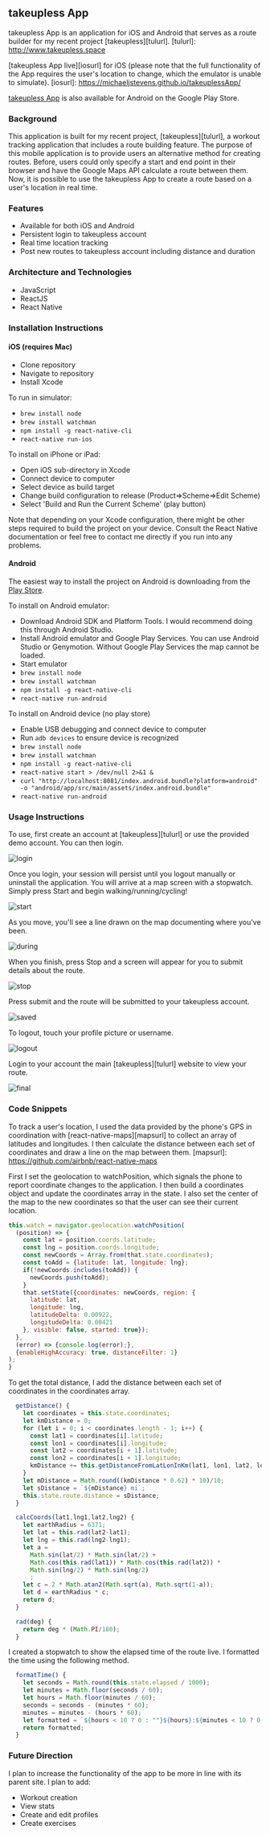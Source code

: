 ## takeupless App

takeupless App is an application for iOS and Android that serves as a route builder for my recent project [takeupless][tulurl].
[tulurl]: http://www.takeupless.space

[takeupless App live][iosurl] for iOS (please note that the full functionality of the App requires the user's location to change, which the emulator is unable to simulate).
[iosurl]: https://michaeljstevens.github.io/takeuplessApp/

[takeupless App][playurl] is also available for Android on the Google Play Store.

[playurl]: https://play.google.com/store/apps/details?id=com.takeuplessapp


### Background

This application is built for my recent project, [takeupless][tulurl], a workout tracking application that includes a route building feature. The purpose of this mobile application is to provide users an alternative method for creating routes. Before, users could only specify a start and end point in their browser and have the Google Maps API calculate a route between them. Now, it is possible to use the takeupless App to create a route based on a user's location in real time.


### Features

- Available for both iOS and Android
- Persistent login to takeupless account
- Real time location tracking
- Post new routes to takeupless account including distance and duration

### Architecture and Technologies

- JavaScript
- ReactJS
- React Native

### Installation Instructions

#### iOS (requires Mac)

- Clone repository
- Navigate to repository
- Install Xcode

To run in simulator:

- ````brew install node````
- ````brew install watchman````
- ````npm install -g react-native-cli````
- ````react-native run-ios````

To install on iPhone or iPad:

- Open iOS sub-directory in Xcode
- Connect device to computer
- Select device as build target
- Change build configuration to release (Product=>Scheme=>Edit Scheme)
- Select 'Build and Run the Current Scheme' (play button)

Note that depending on your Xcode configuration, there might be other steps required to build the project on your device. Consult the React Native documentation or feel free to contact me directly if you run into any problems.

#### Android

The easiest way to install the project on Android is downloading from the [Play Store][playurl].

To install on Android emulator:

- Download Android SDK and Platform Tools. I would recommend doing this through Android Studio.
- Install Android emulator and Google Play Services. You can use Android Studio or Genymotion. Without Google Play Services the map cannot be loaded.
- Start emulator
- ````brew install node````
- ````brew install watchman````
- ````npm install -g react-native-cli````
- ````react-native run-android````

To install on Android device (no play store)

- Enable USB debugging and connect device to computer
- Run ````adb devices```` to ensure device is recognized
- ````brew install node````
- ````brew install watchman````
- ````npm install -g react-native-cli````
- ````react-native start > /dev/null 2>&1 &````
- ````curl "http://localhost:8081/index.android.bundle?platform=android" -o "android/app/src/main/assets/index.android.bundle"````
- ````react-native run-android````

### Usage Instructions

To use, first create an account at [takeupless][tulurl] or use the provided demo account. You can then login.

![login](docs/img/login.png)

Once you login, your session will persist until you logout manually or uninstall the application. You will arrive at a map screen with a stopwatch. Simply press Start and begin walking/running/cycling!

![start](docs/img/start.png)

As you move, you'll see a line drawn on the map documenting where you've been.

![during](docs/img/during.png)

When you finish, press Stop and a screen will appear for you to submit details about the route.

![stop](docs/img/submit.png)

Press submit and the route will be submitted to your takeupless account.

![saved](docs/img/Saved.png)

To logout, touch your profile picture or username.

![logout](docs/img/logout.png)

Login to your account the main [takeupless][tulurl] website to view your route.

![final](docs/img/final.png)

### Code Snippets

To track a user's location, I used the data provided by the phone's GPS in coordination with [react-native-maps][mapsurl] to collect an array of latitudes and longitudes. I then calculate the distance between each set of coordinates and draw a line on the map between them.
[mapsurl]: https://github.com/airbnb/react-native-maps

First I set the geolocation to watchPosition, which signals the phone to report coordinate changes to the application. I then build a coordinates object and update the coordinates array in the state. I also set the center of the map to the new coordinates so that the user can see their current location.

```js
this.watch = navigator.geolocation.watchPosition(
  (position) => {
    const lat = position.coords.latitude;
    const lng = position.coords.longitude;
    const newCoords = Array.from(that.state.coordinates);
    const toAdd = {latitude: lat, longitude: lng};
    if(!newCoords.includes(toAdd)) {
      newCoords.push(toAdd);
    }
    that.setState({coordinates: newCoords, region: {
      latitude: lat,
      longitude: lng,
      latitudeDelta: 0.00922,
      longitudeDelta: 0.00421
    }, visible: false, started: true});
  },
  (error) => {console.log(error);},
  {enableHighAccuracy: true, distanceFilter: 1}
);
}
```
To get the total distance, I add the distance between each set of coordinates in the coordinates array.

```js
  getDistance() {
    let coordinates = this.state.coordinates;
    let kmDistance = 0;
    for (let i = 0; i < coordinates.length - 1; i++) {
      const lat1 = coordinates[i].latitude;
      const lon1 = coordinates[i].longitude;
      const lat2 = coordinates[i + 1].latitude;
      const lon2 = coordinates[i + 1].longitude;
      kmDistance += this.getDistanceFromLatLonInKm(lat1, lon1, lat2, lon2);
    }
    let mDistance = Math.round((kmDistance * 0.62) * 10)/10;
    let sDistance = `${mDistance} mi`;
    this.state.route.distance = sDistance;
  }

  calcCoords(lat1,lng1,lat2,lng2) {
    let earthRadius = 6371;
    let lat = this.rad(lat2-lat1);
    let lng = this.rad(lng2-lng1);
    let a =
      Math.sin(lat/2) * Math.sin(lat/2) +
      Math.cos(this.rad(lat1)) * Math.cos(this.rad(lat2)) *
      Math.sin(lng/2) * Math.sin(lng/2)
      ;
    let c = 2 * Math.atan2(Math.sqrt(a), Math.sqrt(1-a));
    let d = earthRadius * c;
    return d;
  }

  rad(deg) {
    return deg * (Math.PI/180);
  }
```
I created a stopwatch to show the elapsed time of the route live. I formatted the time using the following method.

```js
  formatTime() {
    let seconds = Math.round(this.state.elapsed / 1000);
    let minutes = Math.floor(seconds / 60);
    let hours = Math.floor(minutes / 60);
    seconds = seconds - (minutes * 60);
    minutes = minutes - (hours * 60);
    let formatted = `${hours < 10 ? 0 : ""}${hours}:${minutes < 10 ? 0 : ""}${minutes}:${seconds < 10 ? 0 : ""}${seconds}`;
    return formatted;
  }
```

### Future Direction

I plan to increase the functionality of the app to be more in line with its parent site. I plan to add:

- Workout creation
- View stats
- Create and edit profiles
- Create exercises
